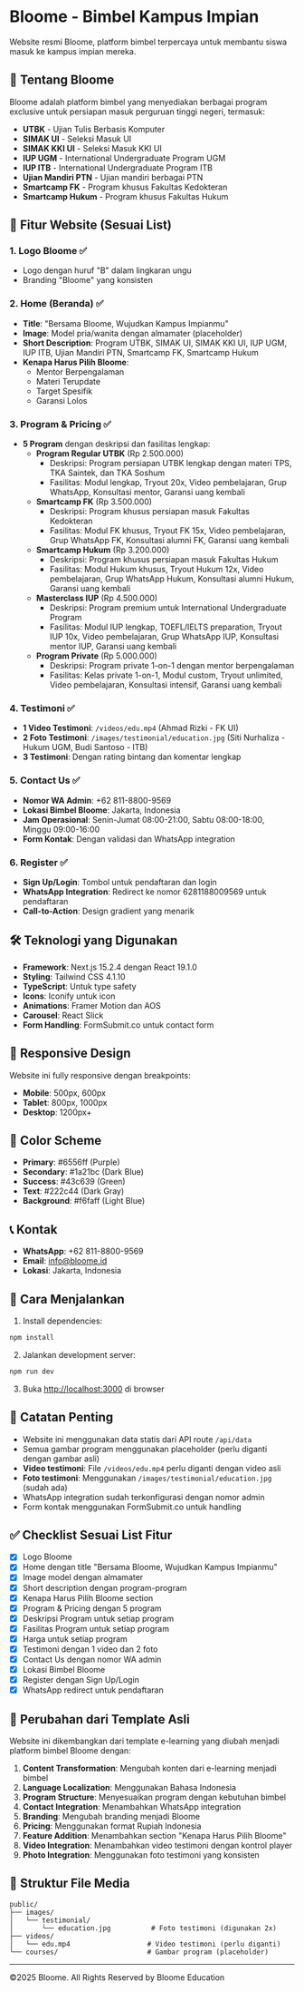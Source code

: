# Bloome - Bimbel Kampus Impian

Website resmi Bloome, platform bimbel terpercaya untuk membantu siswa masuk ke kampus impian mereka.

## 🎯 Tentang Bloome

Bloome adalah platform bimbel yang menyediakan berbagai program exclusive untuk persiapan masuk perguruan tinggi negeri, termasuk:

- **UTBK** - Ujian Tulis Berbasis Komputer
- **SIMAK UI** - Seleksi Masuk UI
- **SIMAK KKI UI** - Seleksi Masuk KKI UI
- **IUP UGM** - International Undergraduate Program UGM
- **IUP ITB** - International Undergraduate Program ITB
- **Ujian Mandiri PTN** - Ujian mandiri berbagai PTN
- **Smartcamp FK** - Program khusus Fakultas Kedokteran
- **Smartcamp Hukum** - Program khusus Fakultas Hukum

## 🚀 Fitur Website (Sesuai List)

### 1. **Logo Bloome** ✅
- Logo dengan huruf "B" dalam lingkaran ungu
- Branding "Bloome" yang konsisten

### 2. **Home (Beranda)** ✅
- **Title**: "Bersama Bloome, Wujudkan Kampus Impianmu"
- **Image**: Model pria/wanita dengan almamater (placeholder)
- **Short Description**: Program UTBK, SIMAK UI, SIMAK KKI UI, IUP UGM, IUP ITB, Ujian Mandiri PTN, Smartcamp FK, Smartcamp Hukum
- **Kenapa Harus Pilih Bloome**: 
  - Mentor Berpengalaman
  - Materi Terupdate
  - Target Spesifik
  - Garansi Lolos

### 3. **Program & Pricing** ✅
- **5 Program** dengan deskripsi dan fasilitas lengkap:
  - **Program Regular UTBK** (Rp 2.500.000)
    - Deskripsi: Program persiapan UTBK lengkap dengan materi TPS, TKA Saintek, dan TKA Soshum
    - Fasilitas: Modul lengkap, Tryout 20x, Video pembelajaran, Grup WhatsApp, Konsultasi mentor, Garansi uang kembali
  - **Smartcamp FK** (Rp 3.500.000)
    - Deskripsi: Program khusus persiapan masuk Fakultas Kedokteran
    - Fasilitas: Modul FK khusus, Tryout FK 15x, Video pembelajaran, Grup WhatsApp FK, Konsultasi alumni FK, Garansi uang kembali
  - **Smartcamp Hukum** (Rp 3.200.000)
    - Deskripsi: Program khusus persiapan masuk Fakultas Hukum
    - Fasilitas: Modul Hukum khusus, Tryout Hukum 12x, Video pembelajaran, Grup WhatsApp Hukum, Konsultasi alumni Hukum, Garansi uang kembali
  - **Masterclass IUP** (Rp 4.500.000)
    - Deskripsi: Program premium untuk International Undergraduate Program
    - Fasilitas: Modul IUP lengkap, TOEFL/IELTS preparation, Tryout IUP 10x, Video pembelajaran, Grup WhatsApp IUP, Konsultasi mentor IUP, Garansi uang kembali
  - **Program Private** (Rp 5.000.000)
    - Deskripsi: Program private 1-on-1 dengan mentor berpengalaman
    - Fasilitas: Kelas private 1-on-1, Modul custom, Tryout unlimited, Video pembelajaran, Konsultasi intensif, Garansi uang kembali

### 4. **Testimoni** ✅
- **1 Video Testimoni**: `/videos/edu.mp4` (Ahmad Rizki - FK UI)
- **2 Foto Testimoni**: `/images/testimonial/education.jpg` (Siti Nurhaliza - Hukum UGM, Budi Santoso - ITB)
- **3 Testimoni**: Dengan rating bintang dan komentar lengkap

### 5. **Contact Us** ✅
- **Nomor WA Admin**: +62 811-8800-9569
- **Lokasi Bimbel Bloome**: Jakarta, Indonesia
- **Jam Operasional**: Senin-Jumat 08:00-21:00, Sabtu 08:00-18:00, Minggu 09:00-16:00
- **Form Kontak**: Dengan validasi dan WhatsApp integration

### 6. **Register** ✅
- **Sign Up/Login**: Tombol untuk pendaftaran dan login
- **WhatsApp Integration**: Redirect ke nomor 6281188009569 untuk pendaftaran
- **Call-to-Action**: Design gradient yang menarik

## 🛠️ Teknologi yang Digunakan

- **Framework**: Next.js 15.2.4 dengan React 19.1.0
- **Styling**: Tailwind CSS 4.1.10
- **TypeScript**: Untuk type safety
- **Icons**: Iconify untuk icon
- **Animations**: Framer Motion dan AOS
- **Carousel**: React Slick
- **Form Handling**: FormSubmit.co untuk contact form

## 📱 Responsive Design

Website ini fully responsive dengan breakpoints:
- **Mobile**: 500px, 600px
- **Tablet**: 800px, 1000px
- **Desktop**: 1200px+

## 🎨 Color Scheme

- **Primary**: #6556ff (Purple)
- **Secondary**: #1a21bc (Dark Blue)
- **Success**: #43c639 (Green)
- **Text**: #222c44 (Dark Gray)
- **Background**: #f6faff (Light Blue)

## 📞 Kontak

- **WhatsApp**: +62 811-8800-9569
- **Email**: info@bloome.id
- **Lokasi**: Jakarta, Indonesia

## 🚀 Cara Menjalankan

1. Install dependencies:
```bash
npm install
```

2. Jalankan development server:
```bash
npm run dev
```

3. Buka [http://localhost:3000](http://localhost:3000) di browser

## 📝 Catatan Penting

- Website ini menggunakan data statis dari API route `/api/data`
- Semua gambar program menggunakan placeholder (perlu diganti dengan gambar asli)
- **Video testimoni**: File `/videos/edu.mp4` perlu diganti dengan video asli
- **Foto testimoni**: Menggunakan `/images/testimonial/education.jpg` (sudah ada)
- WhatsApp integration sudah terkonfigurasi dengan nomor admin
- Form kontak menggunakan FormSubmit.co untuk handling

## ✅ Checklist Sesuai List Fitur

- [x] Logo Bloome
- [x] Home dengan title "Bersama Bloome, Wujudkan Kampus Impianmu"
- [x] Image model dengan almamater
- [x] Short description dengan program-program
- [x] Kenapa Harus Pilih Bloome section
- [x] Program & Pricing dengan 5 program
- [x] Deskripsi Program untuk setiap program
- [x] Fasilitas Program untuk setiap program
- [x] Harga untuk setiap program
- [x] Testimoni dengan 1 video dan 2 foto
- [x] Contact Us dengan nomor WA admin
- [x] Lokasi Bimbel Bloome
- [x] Register dengan Sign Up/Login
- [x] WhatsApp redirect untuk pendaftaran

## 🔄 Perubahan dari Template Asli

Website ini dikembangkan dari template e-learning yang diubah menjadi platform bimbel Bloome dengan:

1. **Content Transformation**: Mengubah konten dari e-learning menjadi bimbel
2. **Language Localization**: Menggunakan Bahasa Indonesia
3. **Program Structure**: Menyesuaikan program dengan kebutuhan bimbel
4. **Contact Integration**: Menambahkan WhatsApp integration
5. **Branding**: Mengubah branding menjadi Bloome
6. **Pricing**: Menggunakan format Rupiah Indonesia
7. **Feature Addition**: Menambahkan section "Kenapa Harus Pilih Bloome"
8. **Video Integration**: Menambahkan video testimoni dengan kontrol player
9. **Photo Integration**: Menggunakan foto testimoni yang konsisten

## 📁 Struktur File Media

```
public/
├── images/
│   └── testimonial/
│       └── education.jpg          # Foto testimoni (digunakan 2x)
├── videos/
│   └── edu.mp4                   # Video testimoni (perlu diganti)
└── courses/                      # Gambar program (placeholder)
```

---

©2025 Bloome. All Rights Reserved by Bloome Education 
